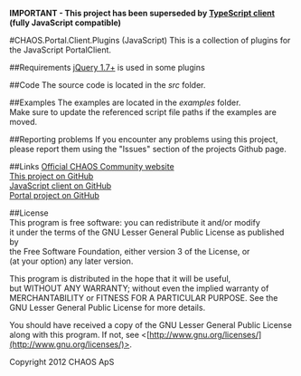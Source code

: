 **IMPORTANT - This project has been superseded by [TypeScript client](https://github.com/CHAOS-Community/CHAOS.Portal.Client-TypeScript) (fully JavaScript compatible)**  
  
#CHAOS.Portal.Client.Plugins (JavaScript)
This is a collection of plugins for the JavaScript PortalClient.

##Requirements
[jQuery 1.7+](http://jquery.com/) is used in some plugins

##Code
The source code is located in the *src* folder.  

##Examples
The examples are located in the *examples* folder.  
Make sure to update the referenced script file paths if the examples are moved.

##Reporting problems
If you encounter any problems using this project, please report them using the "Issues" section of the projects Github page.

##Links
[Official CHAOS Community website](http://www.chaos-community.org/)  
[This project on GitHub](https://github.com/CHAOS-Community/CHAOS.Portal.Client.Plugins-JavaScript)  
[JavaScript client on GitHub](https://github.com/CHAOS-Community/CHAOS.Portal.Client-JavaScript)  
[Portal project on GitHub](https://github.com/CHAOS-Community/Portal)  

##License  
This program is free software: you can redistribute it and/or modify  
it under the terms of the GNU Lesser General Public License as published by  
the Free Software Foundation, either version 3 of the License, or  
(at your option) any later version.  
  
This program is distributed in the hope that it will be useful,  
but WITHOUT ANY WARRANTY; without even the implied warranty of  
MERCHANTABILITY or FITNESS FOR A PARTICULAR PURPOSE.  See the  
GNU Lesser General Public License for more details.  
  
You should have received a copy of the GNU Lesser General Public License  
along with this program.  If not, see <[http://www.gnu.org/licenses/](http://www.gnu.org/licenses/)>.  
  
Copyright 2012 CHAOS ApS
